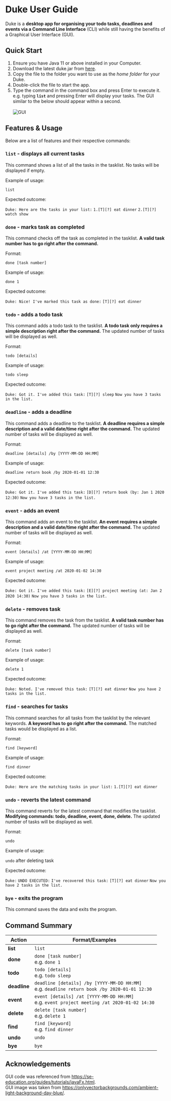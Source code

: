 # Duke User Guide

Duke is a **desktop app for organising your todo tasks, deadlines and events via a Command Line Interface** (CLI) while still having the benefits of a Graphical User Interface (GUI).

## Quick Start
1. Ensure you have Java 11 or above installed in your Computer.
2. Download the latest duke.jar from [here](https://github.com/m0nggh/ip/releases/tag/v0.2).
3. Copy the file to the folder you want to use as the _home folder_ for your Duke.
4. Double-click the file to start the app.
5. Type the command in the command box and press Enter to execute it. e.g. typing **`list`** and pressing Enter will display your tasks. The GUI similar to the below should appear within a second. <br><br>
![GUI](https://github.com/m0nggh/ip/blob/master/docs/Ui.PNG)

## Features & Usage

Below are a list of features and their respective commands:

### `list` - displays all current tasks

This command shows a list of all the tasks in the tasklist. No tasks will be displayed if empty.

Example of usage: 

`list`

Expected outcome:

`Duke: Here are the tasks in your list:`
`1.[T][?] eat dinner`
`2.[T][?] watch show`

### `done` - marks task as completed

This command checks off the task as completed in the tasklist. **A valid task number has to go right after the command.**

Format:

`done [task number]`

Example of usage: 

`done 1`

Expected outcome:

`Duke: Nice! I've marked this task as done:`
`[T][?] eat dinner`

### `todo` - adds a todo task

This command adds a todo task to the tasklist. **A todo task only requires a simple description right after the command.** The updated number of tasks will be displayed as well.

Format:

`todo [details]`

Example of usage: 

`todo sleep`

Expected outcome:

`Duke: Got it. I've added this task:`
`[T][?] sleep`
`Now you have 3 tasks in the list.`

### `deadline` - adds a deadline

This command adds a deadline to the tasklist. **A deadline requires a simple description and a valid date/time right after the command.** The updated number of tasks will be displayed as well.

Format:

`deadline [details] /by [YYYY-MM-DD HH:MM]`

Example of usage: 

`deadline return book /by 2020-01-01 12:30`

Expected outcome:

`Duke: Got it. I've added this task:`
`[D][?] return book (by: Jan 1 2020 12:30)`
`Now you have 3 tasks in the list.`

### `event` - adds an event

This command adds an event to the tasklist. **An event requires a simple description and a valid date/time right after the command.** The updated number of tasks will be displayed as well.

Format:

`event [details] /at [YYYY-MM-DD HH:MM]`

Example of usage: 

`event project meeting /at 2020-01-02 14:30`

Expected outcome:

`Duke: Got it. I've added this task:`
`[E][?] project meeting (at: Jan 2 2020 14:30)`
`Now you have 3 tasks in the list.`

### `delete` - removes task

This command removes the task from the tasklist. **A valid task number has to go right after the command.** The updated number of tasks will be displayed as well.

Format:

`delete [task number]`

Example of usage: 

`delete 1`

Expected outcome:

`Duke: Noted. I've removed this task:`
`[T][?] eat dinner`
`Now you have 2 tasks in the list.`

### `find` - searches for tasks

This command searches for all tasks from the tasklist by the relevant keywords. **A keyword has to go right after the command.** The matched tasks would be displayed as a list.

Format:

`find [keyword]`

Example of usage: 

`find dinner`

Expected outcome:

`Duke: Here are the matching tasks in your list:`
`1.[T][?] eat dinner`

### `undo` - reverts the latest command

This command reverts for the latest command that modifies the tasklist. **Modifying commands: todo, deadline, event, done, delete.** The updated number of tasks will be displayed as well.

Format:

`undo`

Example of usage: 

`undo` after deleting task

Expected outcome:

`Duke:`
`UNDO EXECUTED:`
`I've recovered this task:`
`[T][?] eat dinner`
`Now you have 2 tasks in the list.`

### `bye` - exits the program

This command saves the data and exits the program.

## Command Summary
|Action|Format/Examples  |
|--|--|
|**list**  | `list` |
|**done**  | `done [task number]` <br> e.g. `done 1`|
|**todo**  | `todo [details]` <br> e.g. `todo sleep` |
|**deadline**  | `deadline [details] /by [YYYY-MM-DD HH:MM]` <br> e.g. `deadline return book /by 2020-01-01 12:30` |
|**event**  | `event [details] /at [YYYY-MM-DD HH:MM]` <br> e.g. `event project meeting /at 2020-01-02 14:30` |
|**delete**  | `delete [task number]` <br> e.g. `delete 1` |
|**find**  | `find [keyword]` <br> e.g. `find dinner` |
|**undo**  | `undo` |
|**bye**  | `bye` |

## Acknowledgements
GUI code was referenced from https://se-education.org/guides/tutorials/javaFx.html. <br>
GUI image was taken from https://onlyvectorbackgrounds.com/ambient-light-background-day-blue/.
